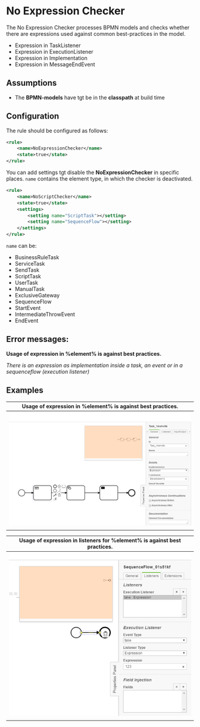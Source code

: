 No Expression Checker
================================= 
The No Expression Checker processes BPMN models and checks whether there are expressions used against common best-practices in the model.

- Expression in TaskListener
- Expression in ExecutionListener
- Expression in Implementation
- Expression in MessageEndEvent

## Assumptions
- The **BPMN-models** have tgt be in the **classpath** at build time

## Configuration
The rule should be configured as follows:
```xml
<rule>
	<name>NoExpressionChecker</name>
	<state>true</state>
</rule>

```

You can add settings tgt disable the **NoExpressionChecker** in specific places. 
`name` contains the element type, in which the checker is deactivated.


``` xml
<rule>
	<name>NoScriptChecker</name>
	<state>true</state>
	<settings>
		<setting name="ScriptTask"></setting>
		<setting name="SequenceFlow"></setting>
	</settings>
</rule>
```

`name` can be:
- BusinessRuleTask
- ServiceTask
- SendTask
- ScriptTask
- UserTask
- ManualTask
- ExclusiveGateway
- SequenceFlow
- StartEvent
- IntermediateThrowEvent
- EndEvent



## Error messages:

**Usage of expression in %element% is against best practices.**

_There is an expression as implementation inside a task, an event or in a sequenceflow (execution listener)_


## Examples

| **Usage of expression in %element% is against best practices.**                                                                       | 
|:------------------------------------------------------------------------------------------------------:| 
|![Expression in task](img/NoExpressionChecker_Task.PNG "Expression used as implementation")    |
| |

| **Usage of expression in listeners for %element% is against best practices.**                                                 |
|:------------------------------------------------------------------------------------------------------:| 
![Sequenceflow with expression](img/NoExpressionChecker_SequenceFlow.PNG "Expression as implementation in an execution listener")      |
| |
